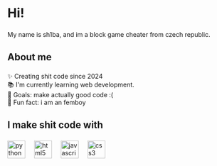 <h1 align="left">Hi!</h1>

###

<p align="left">My name is sh1ba, and im a block game cheater from czech republic.</p>

###

<h2 align="left">About me</h2>

###

<p align="left">✨ Creating shit code since 2024<br>📚 I'm currently learning web development.<br>🎯 Goals: make actually good code :(<br>🎲 Fun fact: i am an femboy</p>

###

<h2 align="left">I make shit code with</h2>

###

<div align="left">
  <img src="https://cdn.jsdelivr.net/gh/devicons/devicon/icons/python/python-original.svg" height="40" alt="python logo"  />
  <img width="12" />
  <img src="https://cdn.jsdelivr.net/gh/devicons/devicon/icons/html5/html5-original.svg" height="40" alt="html5 logo"  />
  <img width="12" />
  <img src="https://cdn.jsdelivr.net/gh/devicons/devicon/icons/javascript/javascript-original.svg" height="40" alt="javascript logo"  />
  <img width="12" />
  <img src="https://cdn.jsdelivr.net/gh/devicons/devicon/icons/css3/css3-original.svg" height="40" alt="css3 logo"  />
</div>

###
